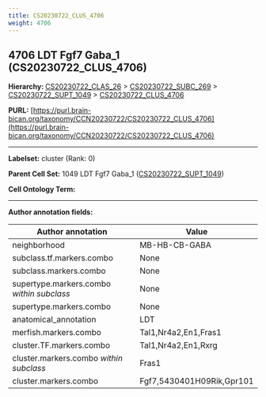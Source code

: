 ```yaml
---
title: CS20230722_CLUS_4706
weight: 4706
---
```

## 4706 LDT Fgf7 Gaba_1 (CS20230722_CLUS_4706)
<b>Hierarchy: </b>
[CS20230722_CLAS_26](../CS20230722_CLAS_26) >
[CS20230722_SUBC_269](../CS20230722_SUBC_269) >
[CS20230722_SUPT_1049](../CS20230722_SUPT_1049) >
[CS20230722_CLUS_4706](../CS20230722_CLUS_4706)

**PURL:** [https://purl.brain-bican.org/taxonomy/CCN20230722/CS20230722_CLUS_4706](https://purl.brain-bican.org/taxonomy/CCN20230722/CS20230722_CLUS_4706)

---


**Labelset:** cluster (Rank: 0)

**Parent Cell Set:** 1049 LDT Fgf7 Gaba_1 ([CS20230722_SUPT_1049](../CS20230722_SUPT_1049))



**Cell Ontology Term:** 

[MARKER GENES.]: #


---

[TRANSFERRED ANNOTATIONS.]: #


[AUTHOR ANNOTATION FIELDS.]: #


**Author annotation fields:**

| Author annotation | Value |
|-------------------|-------|
|neighborhood|MB-HB-CB-GABA|
|subclass.tf.markers.combo|None|
|subclass.markers.combo|None|
|supertype.markers.combo _within subclass_|None|
|supertype.markers.combo|None|
|anatomical_annotation|LDT|
|merfish.markers.combo|Tal1,Nr4a2,En1,Fras1|
|cluster.TF.markers.combo|Tal1,Nr4a2,En1,Rxrg|
|cluster.markers.combo _within subclass_|Fras1|
|cluster.markers.combo|Fgf7,5430401H09Rik,Gpr101|
